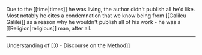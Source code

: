 Due to the [[time|times]] he was living, the author didn't publish all he'd like. Most notably he cites a condemnation that we know being from [[Galileu Galilei]] as a reason why he wouldn't publish all of his work - he was a [[Religion|religious]] man, after all.

---

Understanding of [[0 - Discourse on the Method]]